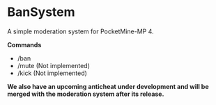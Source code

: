 # BanSystem
A simple moderation system for PocketMine-MP 4.

**Commands**

- /ban 
- /mute (Not implemented)
- /kick (Not implemented)

**We also have an upcoming anticheat under development and will be merged with the moderation system after its release.**
 
